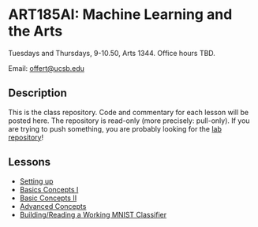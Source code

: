 # ART185AI: Machine Learning and the Arts

Tuesdays and Thursdays, 9-10.50, Arts 1344. Office hours TBD.

Email: offert@ucsb.edu

## Description

This is the class repository. Code and commentary for each lesson will be posted here. The repository is read-only (more precisely: pull-only). If you are trying to push something, you are probably looking for the [lab repository](https://github.com/zentralwerkstatt/ART185AI-lab)!

## Lessons

- [Setting up](https://github.com/zentralwerkstatt/ART185AI/blob/master/N00_Setup.ipynb)
- [Basics Concepts I](https://github.com/zentralwerkstatt/ART185AI/blob/master/N01_Basics.ipynb)
- [Basic Concepts II](https://github.com/zentralwerkstatt/ART185AI/blob/master/N02_Basics.ipynb)
- [Advanced Concepts](https://github.com/zentralwerkstatt/ART185AI/blob/master/N03_Advanced.ipynb)
- [Building/Reading a Working MNIST Classifier](https://github.com/zentralwerkstatt/ART185AI/blob/master/N04_MNIST.ipynb)